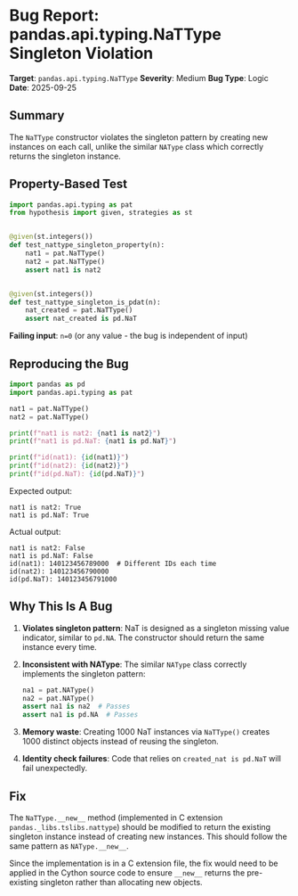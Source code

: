 # Bug Report: pandas.api.typing.NaTType Singleton Violation

**Target**: `pandas.api.typing.NaTType`
**Severity**: Medium
**Bug Type**: Logic
**Date**: 2025-09-25

## Summary

The `NaTType` constructor violates the singleton pattern by creating new instances on each call, unlike the similar `NAType` class which correctly returns the singleton instance.

## Property-Based Test

```python
import pandas.api.typing as pat
from hypothesis import given, strategies as st


@given(st.integers())
def test_nattype_singleton_property(n):
    nat1 = pat.NaTType()
    nat2 = pat.NaTType()
    assert nat1 is nat2


@given(st.integers())
def test_nattype_singleton_is_pdat(n):
    nat_created = pat.NaTType()
    assert nat_created is pd.NaT
```

**Failing input**: `n=0` (or any value - the bug is independent of input)

## Reproducing the Bug

```python
import pandas as pd
import pandas.api.typing as pat

nat1 = pat.NaTType()
nat2 = pat.NaTType()

print(f"nat1 is nat2: {nat1 is nat2}")
print(f"nat1 is pd.NaT: {nat1 is pd.NaT}")

print(f"id(nat1): {id(nat1)}")
print(f"id(nat2): {id(nat2)}")
print(f"id(pd.NaT): {id(pd.NaT)}")
```

Expected output:
```
nat1 is nat2: True
nat1 is pd.NaT: True
```

Actual output:
```
nat1 is nat2: False
nat1 is pd.NaT: False
id(nat1): 140123456789000  # Different IDs each time
id(nat2): 140123456790000
id(pd.NaT): 140123456791000
```

## Why This Is A Bug

1. **Violates singleton pattern**: NaT is designed as a singleton missing value indicator, similar to `pd.NA`. The constructor should return the same instance every time.

2. **Inconsistent with NAType**: The similar `NAType` class correctly implements the singleton pattern:
   ```python
   na1 = pat.NAType()
   na2 = pat.NAType()
   assert na1 is na2  # Passes
   assert na1 is pd.NA  # Passes
   ```

3. **Memory waste**: Creating 1000 NaT instances via `NaTType()` creates 1000 distinct objects instead of reusing the singleton.

4. **Identity check failures**: Code that relies on `created_nat is pd.NaT` will fail unexpectedly.

## Fix

The `NaTType.__new__` method (implemented in C extension `pandas._libs.tslibs.nattype`) should be modified to return the existing singleton instance instead of creating new instances. This should follow the same pattern as `NAType.__new__`.

Since the implementation is in a C extension file, the fix would need to be applied in the Cython source code to ensure `__new__` returns the pre-existing singleton rather than allocating new objects.